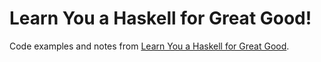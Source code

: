 Learn You a Haskell for Great Good!
===================================

Code examples and notes from [Learn You a Haskell for Great Good](http://learnyouahaskell.com/).
